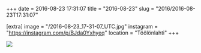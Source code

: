 +++
date = 2016-08-23 17:31:07
title = "2016-08-23"
slug = "2016/2016-08-23T17:31:07"

[extra]
image = "/2016-08-23_17-31-07_UTC.jpg"
instagram = "https://instagram.com/p/BJda0Yxhyeq"
location = "Töölönlahti"
+++

<img src="/2016-08-23_17-31-07_UTC.jpg" />
